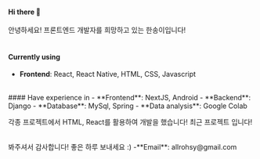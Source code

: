 #### Hi there 👋
안녕하세요! 프론트엔드 개발자를 희망하고 있는 한송이입니다!
<br/>
<br/>

#### Currently using
- **Frontend**: React, React Native, HTML, CSS, Javascript
<br/>
#### Have experience in
- **Frontend**: NextJS, Android
- **Backend**: Django
- **Database**: MySql, Spring
- **Data analysis**: Google Colab

각종 프로젝트에서 HTML, React를 활용하여 개발을 했습니다!
최근 프로젝트 입니다!

<br/>
봐주셔서 감사합니다! 좋은 하루 보내세요 :)
-**Email**: allrohsy@gmail.com
<!--
**hansongy1/hansongy1** is a ✨ _special_ ✨ repository because its `README.md` (this file) appears on your GitHub profile.

Here are some ideas to get you started:

- 🔭 I’m currently working on ...
- 🌱 I’m currently learning ...
- 👯 I’m looking to collaborate on ...
- 🤔 I’m looking for help with ...
- 💬 Ask me about ...
- 📫 How to reach me: ...
- 😄 Pronouns: ...
- ⚡ Fun fact: ...
-->
